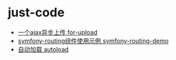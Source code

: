# just-code

* [一个ajax异步上传 for-upload](https://github.com/heropoo/just-code/tree/master/for-upload)
* [symfony-routing组件使用示例 symfony-routing-demo](https://github.com/heropoo/just-code/tree/master/symfony-route-demo)
* [自动加载 autoload](https://github.com/heropoo/just-code/tree/master/symfony-route-demo)
